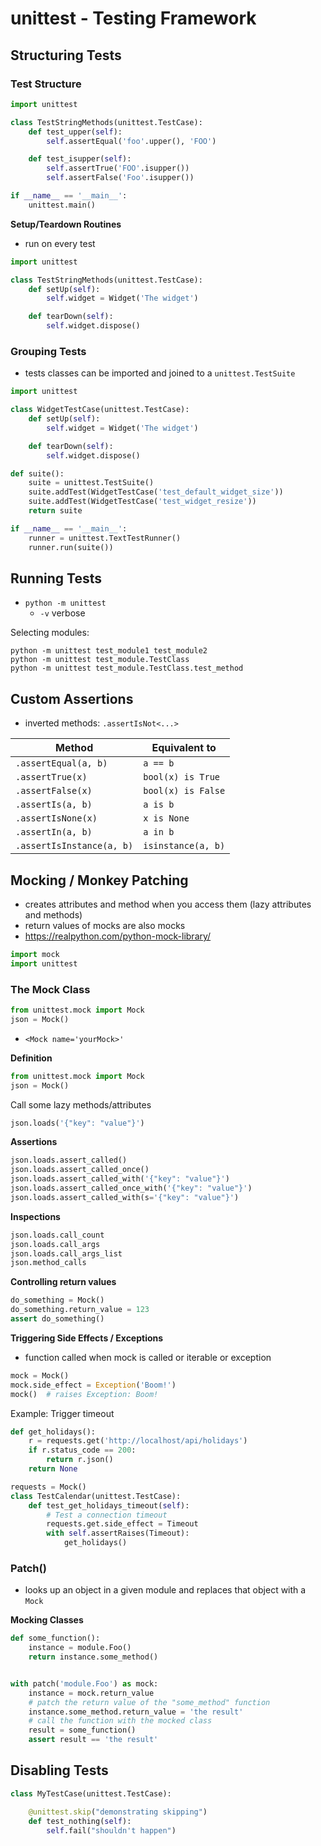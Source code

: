 # unittest - Testing Framework



## Structuring Tests

### Test Structure

```python
import unittest

class TestStringMethods(unittest.TestCase):
    def test_upper(self):
        self.assertEqual('foo'.upper(), 'FOO')

    def test_isupper(self):
        self.assertTrue('FOO'.isupper())
        self.assertFalse('Foo'.isupper())

if __name__ == '__main__':
    unittest.main()
```

**Setup/Teardown Routines**

- run on every test

```python
import unittest

class TestStringMethods(unittest.TestCase):
    def setUp(self):
        self.widget = Widget('The widget')

    def tearDown(self):
        self.widget.dispose()
```

### Grouping Tests

- tests classes can be imported and joined to a `unittest.TestSuite`



```python
import unittest

class WidgetTestCase(unittest.TestCase):
    def setUp(self):
        self.widget = Widget('The widget')

    def tearDown(self):
        self.widget.dispose()
```



```python
def suite():
    suite = unittest.TestSuite()
    suite.addTest(WidgetTestCase('test_default_widget_size'))
    suite.addTest(WidgetTestCase('test_widget_resize'))
    return suite

if __name__ == '__main__':
    runner = unittest.TextTestRunner()
    runner.run(suite())
```



## Running Tests

- `python -m unittest`
  - `-v` verbose

Selecting modules:

```
python -m unittest test_module1 test_module2
python -m unittest test_module.TestClass
python -m unittest test_module.TestClass.test_method
```



## Custom Assertions

- inverted methods: `.assertIsNot<...>`

| Method                    | Equivalent to      |
| ------------------------- | ------------------ |
| `.assertEqual(a, b)`      | `a == b`           |
| `.assertTrue(x)`          | `bool(x) is True`  |
| `.assertFalse(x)`         | `bool(x) is False` |
| `.assertIs(a, b)`         | `a is b`           |
| `.assertIsNone(x)`        | `x is None`        |
| `.assertIn(a, b)`         | `a in b`           |
| `.assertIsInstance(a, b)` | `isinstance(a, b)` |



## Mocking / Monkey Patching

- creates attributes and method when you access them (lazy attributes and methods)
- return values of mocks are also mocks
- https://realpython.com/python-mock-library/

```python
import mock
import unittest
```



### The Mock Class

```python
from unittest.mock import Mock
json = Mock()
```

- `<Mock name='yourMock>'`

**Definition**

```python
from unittest.mock import Mock
json = Mock()
```

Call some lazy methods/attributes

```python
json.loads('{"key": "value"}')
```

**Assertions**

```python
json.loads.assert_called()
json.loads.assert_called_once()
json.loads.assert_called_with('{"key": "value"}')
json.loads.assert_called_once_with('{"key": "value"}')
json.loads.assert_called_with(s='{"key": "value"}')
```

**Inspections**

```python
json.loads.call_count
json.loads.call_args
json.loads.call_args_list
json.method_calls
```

**Controlling return values**

```python
do_something = Mock()
do_something.return_value = 123
assert do_something()
```

**Triggering Side Effects / Exceptions**

- function called when mock is called or iterable or exception

```python
mock = Mock()
mock.side_effect = Exception('Boom!')
mock()	# raises Exception: Boom!
```

Example: Trigger timeout

```python
def get_holidays():
    r = requests.get('http://localhost/api/holidays')
    if r.status_code == 200:
        return r.json()
    return None

requests = Mock()
class TestCalendar(unittest.TestCase):
    def test_get_holidays_timeout(self):
        # Test a connection timeout
        requests.get.side_effect = Timeout
        with self.assertRaises(Timeout):
            get_holidays()
```



### Patch()

- looks up an object in a given module and replaces that object with a `Mock`



**Mocking Classes**

```python
def some_function():
    instance = module.Foo()
    return instance.some_method()


with patch('module.Foo') as mock:
    instance = mock.return_value
    # patch the return value of the "some_method" function
    instance.some_method.return_value = 'the result'
    # call the function with the mocked class
    result = some_function()
    assert result == 'the result'
```





## Disabling Tests



```python
class MyTestCase(unittest.TestCase):

    @unittest.skip("demonstrating skipping")
    def test_nothing(self):
        self.fail("shouldn't happen")
```